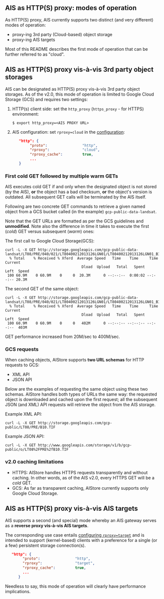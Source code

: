 ## AIS as HTTP(S) proxy: modes of operation

As HTTP(S) proxy, AIS currently supports two distinct (and very different) modes of operation:

* proxy-ing 3rd party (Cloud-based) object storage
* proxy-ing AIS targets

Most of this README describes the first mode of operation that can be further referred to as "cloud".

## AIS as HTTP(S) proxy vis-à-vis 3rd party object storages

AIS can be designated as HTTP(S) proxy vis-à-vis 3rd party object storages. As of the v2.0, this mode of operation is limited to Google Cloud Storage (GCS) and requires two settings:

1. HTTP(s) client side: set the `http_proxy` (`https_proxy` - for HTTPS) environment:
   ```shell
   $ export http_proxy=<AIS PROXY URL>
   ```
2. AIS configuration: set `rproxy=cloud` in the [configuration](/ais/setup/config.sh):
   ```json
      "http": {
           "proto":                "http",
           "rproxy":               "cloud",
           "rproxy_cache":         true,
           ...
      }
   ```

### First cold GET followed by multiple warm GETs

AIS executes cold GET if and only when the designated object is not stored (by the AIS), **or** the object has a bad checksum, **or** the object's version is outdated. All subsequent GET calls will be terminated by the AIS itself.

Following are two concrete GET commands to retrieve a given named object from a GCS bucket called (in the example) `gcp-public-data-landsat`.

Note that the GET URLs are formatted as per the GCS guidelines and **unmodified**. Note also the difference in time it takes to execute the first (*cold*) GET versus subsequent (*warm*) ones:

The first call to Google Cloud Storage(GCS):

```shell
curl -L -X GET http://storage.googleapis.com/gcp-public-data-landsat/LT08/PRE/040/021/LT80400212013126LGN01/LT80400212013126LGN01_B10.TIF
  % Total    % Received % Xferd  Average Speed   Time    Time     Time  Current
                                   Dload  Upload   Total   Spent    Left  Speed
 100 60.9M    0 60.9M    0     0  20.3M      0 --:--:--  0:00:02 --:--:-- 20.3M

```

The second GET of the same object:

```shell
curl -L -X GET http://storage.googleapis.com/gcp-public-data-landsat/LT08/PRE/040/021/LT80400212013126LGN01/LT80400212013126LGN01_B10.TIF
  % Total    % Received % Xferd  Average Speed   Time    Time     Time  Current
                                   Dload  Upload   Total   Spent    Left  Speed
 100 60.9M    0 60.9M    0     0   402M      0 --:--:-- --:--:-- --:--:--  403M
```

GET performance increased from 20M/sec to 400M/sec.

### GCS requests

When caching objects, AIStore supports **two URL schemas** for HTTP requests to GCS:

* XML API
* JSON API

Below are the examples of requesting the same object using these two schemas. AIStore handles both types of URLs the same way: the requested object is downloaded and cached upon the first request; all the subsequent JSON (and XML) API requests will retrieve the object from the AIS storage.

Example XML API:

```shell
curl -L -X GET http://storage.googleapis.com/gcp-public/LT08/PRE/B10.TIF
```

Example JSON API:

```shell
curl -L -X GET http://www.googleapis.com/storage/v1/b/gcp-public/o/LT08%2FPRE%2fB10.TIF
```

### v2.0 caching limitations

* HTTPS: AIStore handles HTTPS requests transparently and without caching. In other words, as of the AIS v2.0, every HTTPS GET will be a *cold* GET.
* GCS: As far as transparent caching, AIStore currently supports only Google Cloud Storage.

## AIS as HTTP(S) proxy vis-à-vis AIS targets

AIS supports a second (and special) mode whereby an AIS gateway serves as a **reverse proxy vis-à-vis AIS targets**.

The corresponding use case entails [configuring `rproxy=target`](/ais/setup/config.sh) and is intended to support (kernel-based) clients with a preference for a single (or a few) persistent storage connection(s).
```json
   "http": {
        "proto":                "http",
        "rproxy":               "target",
        "rproxy_cache":         true,
        ...
      }
```

Needless to say, this mode of operation will clearly have performance implications.
